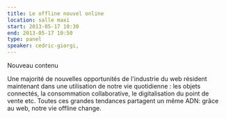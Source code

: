 ```yaml
---
title: Le offline nouvel online
location: salle maxi
start: 2013-05-17 10:30
end: 2013-05-17 10:50
type: panel
speaker: cedric-giorgi,
---
```


Nouveau contenu

Une majorité de nouvelles opportunités de l'industrie du web résident maintenant dans une utilisation de notre vie quotidienne : les objets connectés, la consommation collaborative, le digitalisation du point de vente etc. Toutes ces grandes tendances partagent un même ADN: grâce au web, notre vie offline change.
